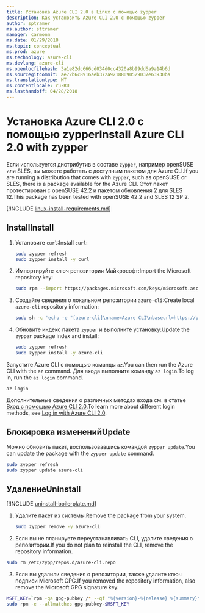 ```yaml
---
title: Установка Azure CLI 2.0 в Linux с помощью zypper
description: Как установить Azure CLI 2.0 с помощью zypper
author: sptramer
ms.author: sttramer
manager: carmonm
ms.date: 01/29/2018
ms.topic: conceptual
ms.prod: azure
ms.technology: azure-cli
ms.devlang: azure-cli
ms.openlocfilehash: 3a1e82dc666cd034d0cc4320a8b99dd6a9a14b6d
ms.sourcegitcommit: ae72b6c8916aeb372a92188090529037e63930ba
ms.translationtype: HT
ms.contentlocale: ru-RU
ms.lasthandoff: 04/28/2018
---
```

# <a name="install-azure-cli-20-with-zypper"></a><span data-ttu-id="19a48-103">Установка Azure CLI 2.0 с помощью zypper</span><span class="sxs-lookup"><span data-stu-id="19a48-103">Install Azure CLI 2.0 with zypper</span></span>

<span data-ttu-id="19a48-104">Если используется дистрибутив в составе `zypper`, например openSUSE или SLES, вы можете работать с доступным пакетом для Azure CLI.</span><span class="sxs-lookup"><span data-stu-id="19a48-104">If you are running a distribution that comes with `zypper`, such as openSUSE or SLES, there is a package available for the Azure CLI.</span></span> <span data-ttu-id="19a48-105">Этот пакет протестирован с openSUSE 42.2 и пакетом обновления 2 для SLES 12.</span><span class="sxs-lookup"><span data-stu-id="19a48-105">This package has been tested with openSUSE 42.2 and SLES 12 SP 2.</span></span>

[!INCLUDE [linux-install-requirements.md](includes/linux-install-requirements.md)]

## <a name="install"></a><span data-ttu-id="19a48-106">Install</span><span class="sxs-lookup"><span data-stu-id="19a48-106">Install</span></span>

1. <span data-ttu-id="19a48-107">Установите `curl`:</span><span class="sxs-lookup"><span data-stu-id="19a48-107">Install `curl`:</span></span>

   ```bash
   sudo zypper refresh
   sudo zypper install -y curl
   ```

2. <span data-ttu-id="19a48-108">Импортируйте ключ репозитория Майкрософт:</span><span class="sxs-lookup"><span data-stu-id="19a48-108">Import the Microsoft repository key:</span></span>

   ```bash
   sudo rpm --import https://packages.microsoft.com/keys/microsoft.asc
   ```

3. <span data-ttu-id="19a48-109">Создайте сведения о локальном репозитории `azure-cli`:</span><span class="sxs-lookup"><span data-stu-id="19a48-109">Create local `azure-cli` repository information:</span></span>

   ```bash
   sudo sh -c 'echo -e "[azure-cli]\nname=Azure CLI\nbaseurl=https://packages.microsoft.com/yumrepos/azure-cli\nenabled=1\ntype=rpm-md\ngpgcheck=1\ngpgkey=https://packages.microsoft.com/keys/microsoft.asc" > /etc/zypp/repos.d/azure-cli.repo'
   ```

4. <span data-ttu-id="19a48-110">Обновите индекс пакета `zypper` и выполните установку:</span><span class="sxs-lookup"><span data-stu-id="19a48-110">Update the `zypper` package index and install:</span></span>

   ```bash
   sudo zypper refresh
   sudo zypper install -y azure-cli
   ```

<span data-ttu-id="19a48-111">Запустите Azure CLI с помощью команды `az`.</span><span class="sxs-lookup"><span data-stu-id="19a48-111">You can then run the Azure CLI with the `az` command.</span></span> <span data-ttu-id="19a48-112">Для входа выполните команду `az login`.</span><span class="sxs-lookup"><span data-stu-id="19a48-112">To log in, run the `az login` command.</span></span>

```azurecli
az login
```

<span data-ttu-id="19a48-113">Дополнительные сведения о различных методах входа см. в статье [Вход с помощью Azure CLI 2.0](authenticate-azure-cli.md).</span><span class="sxs-lookup"><span data-stu-id="19a48-113">To learn more about different login methods, see [Log in with Azure CLI 2.0](authenticate-azure-cli.md).</span></span>

## <a name="update"></a><span data-ttu-id="19a48-114">Блокировка изменений</span><span class="sxs-lookup"><span data-stu-id="19a48-114">Update</span></span>

<span data-ttu-id="19a48-115">Можно обновить пакет, воспользовавшись командой `zypper update`.</span><span class="sxs-lookup"><span data-stu-id="19a48-115">You can update the package with the `zypper update` command.</span></span>

```bash
sudo zypper refresh
sudo zypper update azure-cli
```

## <a name="uninstall"></a><span data-ttu-id="19a48-116">Удаление</span><span class="sxs-lookup"><span data-stu-id="19a48-116">Uninstall</span></span>

[!INCLUDE [uninstall-boilerplate.md](includes/uninstall-boilerplate.md)]

1. <span data-ttu-id="19a48-117">Удалите пакет из системы.</span><span class="sxs-lookup"><span data-stu-id="19a48-117">Remove the package from your system.</span></span>

    ```bash
    sudo zypper remove -y azure-cli
    ```

2. <span data-ttu-id="19a48-118">Если вы не планируете переустанавливать CLI, удалите сведения о репозитории.</span><span class="sxs-lookup"><span data-stu-id="19a48-118">If you do not plan to reinstall the CLI, remove the repository information.</span></span>

  ```bash
  sudo rm /etc/zypp/repos.d/azure-cli.repo
  ```

3. <span data-ttu-id="19a48-119">Если вы удалили сведения о репозитории, также удалите ключ подписи Microsoft GPG.</span><span class="sxs-lookup"><span data-stu-id="19a48-119">If you removed the repository information, also remove the Microsoft GPG signature key.</span></span>

  ```bash
  MSFT_KEY=`rpm -qa gpg-pubkey /* --qf "%{version}-%{release} %{summary}\n" | grep Microsoft | awk '{print $1}'`
  sudo rpm -e --allmatches gpg-pubkey-$MSFT_KEY
  ```

